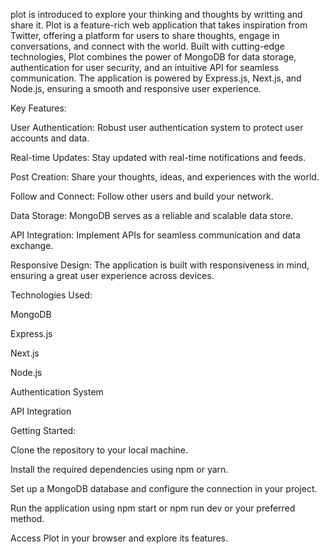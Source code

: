 plot is introduced to explore your thinking and thoughts by writting and share it.
Plot is a feature-rich web application that takes inspiration from Twitter, offering a platform for users to share thoughts, engage in conversations, and connect with the world. Built with cutting-edge technologies, Plot combines the power of MongoDB for data storage, authentication for user security, and an intuitive API for seamless communication. The application is powered by Express.js, Next.js, and Node.js, ensuring a smooth and responsive user experience.


Key Features:



User Authentication: Robust user authentication system to protect user accounts and data.

Real-time Updates: Stay updated with real-time notifications and feeds.

Post Creation: Share your thoughts, ideas, and experiences with the world.

Follow and Connect: Follow other users and build your network.

Data Storage: MongoDB serves as a reliable and scalable data store.

API Integration: Implement APIs for seamless communication and data exchange.

Responsive Design: The application is built with responsiveness in mind, ensuring a great user experience across devices.


Technologies Used:



MongoDB

Express.js

Next.js

Node.js

Authentication System

API Integration


Getting Started:



Clone the repository to your local machine.

Install the required dependencies using npm or yarn.

Set up a MongoDB database and configure the connection in your project.

Run the application using npm start or npm run dev or your preferred method.

Access Plot in your browser and explore its features.

